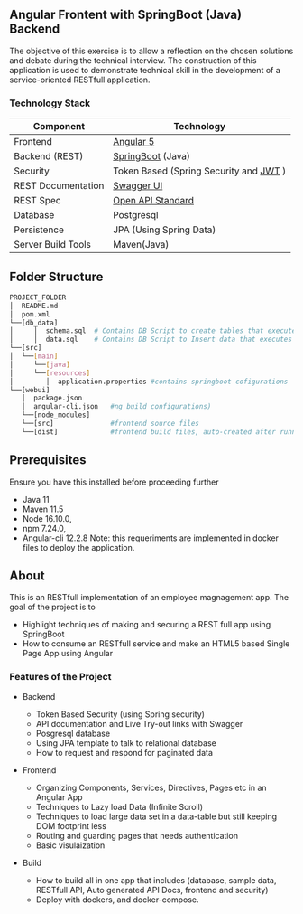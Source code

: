 ## Angular Frontent with SpringBoot (Java) Backend
The objective of this exercise is to allow a reflection on the chosen solutions and debate during the technical interview. The construction of this application is used to demonstrate technical skill in the development of a service-oriented RESTfull application.

### Technology Stack
Component         | Technology
---               | ---
Frontend          | [Angular 5](https://github.com/angular/angular)
Backend (REST)    | [SpringBoot](https://projects.spring.io/spring-boot) (Java)
Security          | Token Based (Spring Security and [JWT](https://github.com/auth0/java-jwt) )
REST Documentation| [Swagger UI](https://github.com/springfox/springfox)
REST Spec         | [Open API Standard](https://www.openapis.org/) 
Database          | Postgresql
Persistence       | JPA (Using Spring Data)
Server Build Tools| Maven(Java)

## Folder Structure
```bash
PROJECT_FOLDER
│  README.md
│  pom.xml
└──[db_data]
│     │  schema.sql  # Contains DB Script to create tables that executes during the App 
│     │  data.sql    # Contains DB Script to Insert data that executes during the App 
└──[src]      
│  └──[main]      
│     └──[java]      
│     └──[resources]
│        │  application.properties #contains springboot cofigurations
└──[webui]
   │  package.json     
   │  angular-cli.json   #ng build configurations)
   └──[node_modules]
   └──[src]              #frontend source files
   └──[dist]             #frontend build files, auto-created after running angular build: ng -build
```

## Prerequisites
Ensure you have this installed before proceeding further
- Java 11
- Maven 11.5
- Node 16.10.0,  
- npm 7.24.0,   
- Angular-cli 12.2.8
Note: this requeriments are implemented in docker files to deploy the application.

## About
This is an RESTfull implementation of an employee magnagement app.
The goal of the project is to 
- Highlight techniques of making and securing a REST full app using SpringBoot
- How to consume an RESTfull service and make an HTML5 based Single Page App using Angular

### Features of the Project
* Backend
  * Token Based Security (using Spring security)
  * API documentation and Live Try-out links with Swagger 
  * Posgresql database
  * Using JPA template to talk to relational database
  * How to request and respond for paginated data 

* Frontend
  * Organizing Components, Services, Directives, Pages etc in an Angular App
  * Techniques to Lazy load Data (Infinite Scroll)
  * Techniques to load large data set in a data-table but still keeping DOM footprint less
  * Routing and guarding pages that needs authentication
  * Basic visulaization

* Build
  * How to build all in one app that includes (database, sample data, RESTfull API, Auto generated API Docs, frontend and security)
  * Deploy with dockers, and docker-compose.